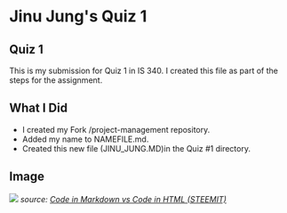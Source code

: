 # Jinu Jung's Quiz 1 

## Quiz 1
This is my submission for Quiz 1 in IS 340.
I created this file as part of the steps for the assignment.

## What I Did
- I created my Fork /project-management repository.
- Added my name to NAMEFILE.md.
- Created this new file (JINU_JUNG.MD)in the Quiz #1 directory.

## Image
![](https://steemitimages.com/640x0/https://cdn.steemitimages.com/450x450/https://cdn.steemitimages.com/DQmeaC9H7qcgKC7CVfRPG26VBe5Baoasth8DHWbHwByEFmU/33744616_2076889862594494_5752343445783969792_n.jpg)
*source: [Code in Markdown vs Code in HTML (STEEMIT)](https://steemit.com/markdown/@r5yn1r4/code-in-markdown-vs-code-in-html-steemit)*
